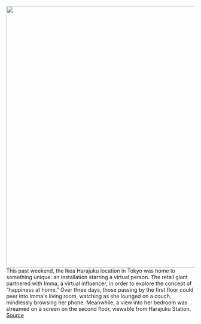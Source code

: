 <img src='https://cdn.vox-cdn.com/thumbor/cYapzmpDmbcR9Lr4YEY1A7qLX3A=/0x0:1100x733/1200x800/filters:focal(462x279:638x455)/cdn.vox-cdn.com/uploads/chorus_image/image/67320367/d8a9063afebd5e5bbdb6280b8a0ee27e.0.jpg' width='700px' /><br/>
This past weekend, the Ikea Harajuku location in Tokyo was home to something unique: an installation starring a virtual person. The retail giant partnered with Imma, a virtual influencer, in order to explore the concept of “happiness at home.” Over three days, those passing by the first floor could peer into Imma's living room, watching as she lounged on a couch, mindlessly browsing her phone. Meanwhile, a view into her bedroom was streamed on a screen on the second floor, viewable from Harajuku Station.
<a href='https://www.theverge.com/2020/8/31/21408626/ikea-tokyo-imma-virtual-influencer'> Source <a/>